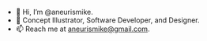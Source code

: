 - 👋 Hi, I’m @aneurismike.
- 👀 Concept Illustrator, Software Developer, and Designer.
- 📫 Reach me at aneurismike@gmail.com.

<!---
aneurismike/aneurismike is a ✨ special ✨ repository because its `README.md` (this file) appears on your GitHub profile.
You can click the Preview link to take a look at your changes.
--->
